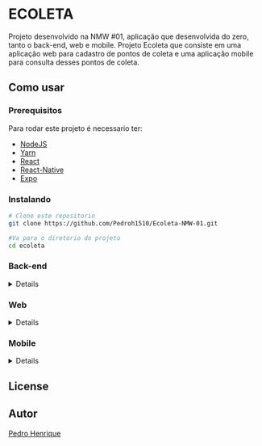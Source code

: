 # ECOLETA

Projeto desenvolvido na NMW #01, aplicação que desenvolvida do zero, tanto o back-end, web e mobile. Projeto Ecoleta que consiste em uma aplicação web para cadastro de pontos de coleta e uma aplicação mobile para consulta desses pontos de coleta.

## Como usar

### Prerequisitos

Para rodar este projeto é necessario ter:

- [NodeJS](https://nodejs.org/en/)
- [Yarn](https://yarnpkg.com/)
- [React](https://reactjs.org/)
- [React-Native](https://reactnative.dev/)
- [Expo](https://expo.io/)

### Instalando

```bash
# Clone este repositorio
git clone https://github.com/Pedroh1510/Ecoleta-NMW-01.git

#Va para o diretorio do projeto
cd ecoleta
```

### Back-end

<details><sumary>Back-end</sumary>
Abra um terminal

```bash
#Va para o diretorio do projeto
cd back-end

#Instale as dependencias
yarn install

#Execute o aplicativo
yarn dev
```

</details>

### Web

<details><sumary>Web</sumary>
é necessario estar executando o back-end. Abra um novo terminal

```bash
#Va para o diretorio do projeto
cd web

#Va para o diretorio do projeto
yarn install

#Execute o aplicativo
yarn start
```

</details>

### Mobile

<details><sumary>Mobile</sumary>
É necessario estar executando o back-end. Abra um novo terminal

```bash
#Va para o diretorio do projeto
cd mobile

#Va para o diretorio do projeto
yarn install

#Execute o aplicativo
yarn start
```

</details>

## License

## Autor

[Pedro Henrique](www.linkedin.com/in/pedroh1510)
